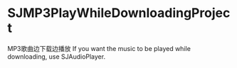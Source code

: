 # SJMP3PlayWhileDownloadingProject
MP3歌曲边下载边播放
If you want the music to be played while downloading, use SJAudioPlayer.
